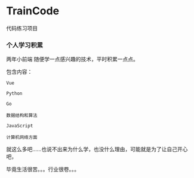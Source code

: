 # TrainCode
代码练习项目
### 个人学习积累

两年小前端      随便学一点感兴趣的技术，平时积累一点点。

包含内容：

```
Vue
```

```
Python
```

```
Go
```

```
数据结构和算法
```

```
JavaScript
```

```
计算机网络方面
```

就这么多吧......也说不出来为什么学，也没什么理由，可能就是为了让自己开心吧，

毕竟生活很苦。。。行业很卷。。。
